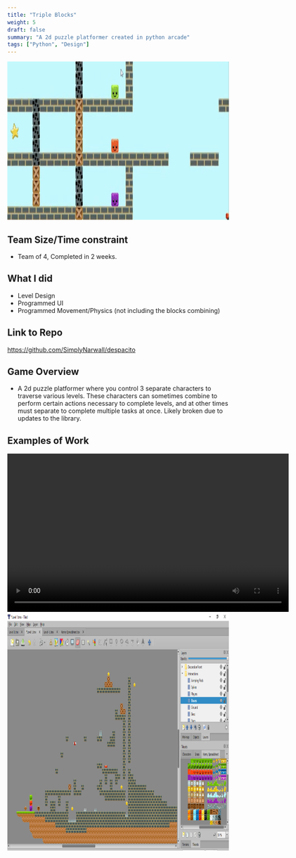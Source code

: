 ```yaml
---
title: "Triple Blocks"
weight: 5
draft: false
summary: "A 2d puzzle platformer created in python arcade"
tags: ["Python", "Design"]
---
```

<p><img src="featured.png" width="800" height = "360"></p>

## Team Size/Time constraint
- Team of 4, Completed in 2 weeks.

## What I did
- Level Design
- Programmed UI
- Programmed Movement/Physics (not including the blocks combining)

## Link to Repo

https://github.com/SimplyNarwall/despacito

## Game Overview
- A 2d puzzle platformer where you control 3 separate characters to traverse various levels. These characters can sometimes combine to perform certain actions necessary to complete levels, and at other times must separate to complete multiple tasks at once. Likely broken due to updates to the library.

## Examples of Work

<video width="640" height="360" controls="">
  <source src="tb.mp4" type="video/mp4" />
  Your browser does not support the video tag.
</video>

<picture>

  <img src="lvl1.png" width="960" height="540">
</picture>

